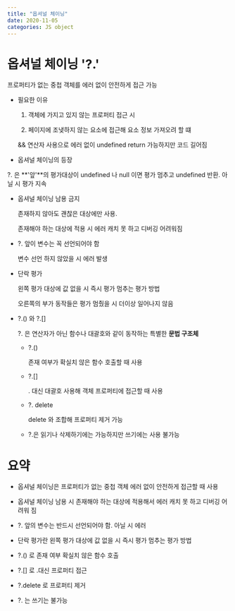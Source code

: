 ```yaml
---
title: "옵셔널 체이닝"
date: 2020-11-05
categories: JS object
---
```


# 옵셔널 체이닝 '?.'

프로퍼티가 없는 중첩 객체를 에러 없이 안전하게 접근 가능

- 필요한 이유

  1. 객체에 가지고 있지 않는 프로퍼티 접근 시

  2. 페이지에 조냊하지 않는 요소에 접근해 요소 정보 가져오려 할 떄

  && 연산자 사용으로 에러 없이 undefined return 가능하지만 코드 길어짐

- 옵셔널 체이닝의 등장

?. 은 **'앞'**의 평가대상이 undefined 나 null 이면 평가 멈추고 undefined 반환. 아닐 시 평가 지속

- 옵셔널 체이닝 남용 금지

  존재하지 않아도 괜찮은 대상에만 사용.

  존재해야 하는 대상에 적용 시 에러 캐치 못 하고 디버깅 어려워짐

- ?. 앞이 변수는 꼭 선언되어야 함

  변수 선언 하지 않았을 시 에러 발생

- 단락 평가

  왼쪽 평가 대상에 값 없을 시 즉시 평가 멈추는 평가 방법

  오른쪽의 부가 동작들은 평가 멈췄을 시 더이상 일어나지 않음

- ?.() 와 ?.[]

  ?. 은 연산자가 아닌 함수나 대괄호와 같이 동작하는 특별한 **문법 구조체**

  - ?.()

    존재 여부가 확실치 않은 함수 호출할 때 사용

  - ?.[]

    . 대신 대괄호 사용해 객체 프로퍼티에 접근할 때 사용

  - ?. delete

    delete 와 조합해 프로퍼티 제거 가능

  - ?.은 읽기나 삭제하기에는 가능하지만 쓰기에는 사용 불가능

# 요약

- 옵셔널 체이닝은 프로퍼티가 없는 중첩 객체 에러 없이 안전하게 접근할 때 사용

- 옵셔널 체이닝 남용 시 존재해야 하는 대상에 적용해서 에러 캐치 못 하고 디버깅 어려워 짐

- ?. 앞의 변수는 반드시 선언되어야 함. 아닐 시 에러

- 단락 평가란 왼쪽 평가 대상에 값 없을 시 즉시 평가 멈추는 평가 방법

- ?.() 로 존재 여부 확실치 않은 함수 호출

- ?.[] 로 .대신 프로퍼티 접근

- ?.delete 로 프로퍼티 제거

- ?. 는 쓰기는 불가능
